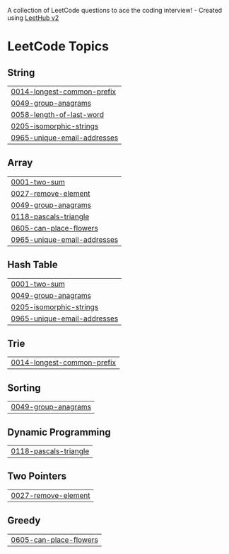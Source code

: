 A collection of LeetCode questions to ace the coding interview! - Created using [LeetHub v2](https://github.com/arunbhardwaj/LeetHub-2.0)
<!---LeetCode Topics Start-->
# LeetCode Topics
## String
|  |
| ------- |
| [0014-longest-common-prefix](https://github.com/swolecoder/LeetCodeEveryDay/tree/master/0014-longest-common-prefix) |
| [0049-group-anagrams](https://github.com/swolecoder/LeetCodeEveryDay/tree/master/0049-group-anagrams) |
| [0058-length-of-last-word](https://github.com/swolecoder/LeetCodeEveryDay/tree/master/0058-length-of-last-word) |
| [0205-isomorphic-strings](https://github.com/swolecoder/LeetCodeEveryDay/tree/master/0205-isomorphic-strings) |
| [0965-unique-email-addresses](https://github.com/swolecoder/LeetCodeEveryDay/tree/master/0965-unique-email-addresses) |
## Array
|  |
| ------- |
| [0001-two-sum](https://github.com/swolecoder/LeetCodeEveryDay/tree/master/0001-two-sum) |
| [0027-remove-element](https://github.com/swolecoder/LeetCodeEveryDay/tree/master/0027-remove-element) |
| [0049-group-anagrams](https://github.com/swolecoder/LeetCodeEveryDay/tree/master/0049-group-anagrams) |
| [0118-pascals-triangle](https://github.com/swolecoder/LeetCodeEveryDay/tree/master/0118-pascals-triangle) |
| [0605-can-place-flowers](https://github.com/swolecoder/LeetCodeEveryDay/tree/master/0605-can-place-flowers) |
| [0965-unique-email-addresses](https://github.com/swolecoder/LeetCodeEveryDay/tree/master/0965-unique-email-addresses) |
## Hash Table
|  |
| ------- |
| [0001-two-sum](https://github.com/swolecoder/LeetCodeEveryDay/tree/master/0001-two-sum) |
| [0049-group-anagrams](https://github.com/swolecoder/LeetCodeEveryDay/tree/master/0049-group-anagrams) |
| [0205-isomorphic-strings](https://github.com/swolecoder/LeetCodeEveryDay/tree/master/0205-isomorphic-strings) |
| [0965-unique-email-addresses](https://github.com/swolecoder/LeetCodeEveryDay/tree/master/0965-unique-email-addresses) |
## Trie
|  |
| ------- |
| [0014-longest-common-prefix](https://github.com/swolecoder/LeetCodeEveryDay/tree/master/0014-longest-common-prefix) |
## Sorting
|  |
| ------- |
| [0049-group-anagrams](https://github.com/swolecoder/LeetCodeEveryDay/tree/master/0049-group-anagrams) |
## Dynamic Programming
|  |
| ------- |
| [0118-pascals-triangle](https://github.com/swolecoder/LeetCodeEveryDay/tree/master/0118-pascals-triangle) |
## Two Pointers
|  |
| ------- |
| [0027-remove-element](https://github.com/swolecoder/LeetCodeEveryDay/tree/master/0027-remove-element) |
## Greedy
|  |
| ------- |
| [0605-can-place-flowers](https://github.com/swolecoder/LeetCodeEveryDay/tree/master/0605-can-place-flowers) |
<!---LeetCode Topics End-->